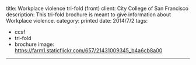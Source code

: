 title: Workplace violence tri-fold (front)
client: City College of San Francisco
description: This tri-fold brochure is meant to give information about Workplace violence.
category: printed
date: 2014/7/2
tags: 
- ccsf
- tri-fold
- brochure
image: https://farm1.staticflickr.com/657/21431009345_b4a6cb8a00
---